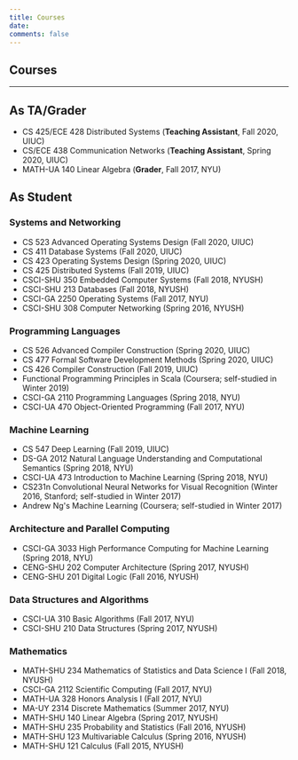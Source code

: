 ```yaml
---
title: Courses
date:
comments: false
---
```


## **Courses**

***

## As TA/Grader

* CS 425/ECE 428 Distributed Systems (**Teaching Assistant**, Fall 2020, UIUC)
* CS/ECE 438 Communication Networks (**Teaching Assistant**, Spring 2020, UIUC)
* MATH-UA 140 Linear Algebra (**Grader**, Fall 2017, NYU)

## As Student

### Systems and Networking

* CS 523 Advanced Operating Systems Design (Fall 2020, UIUC)
* CS 411 Database Systems (Fall 2020, UIUC)
* CS 423 Operating Systems Design (Spring 2020, UIUC)
* CS 425 Distributed Systems (Fall 2019, UIUC)
* CSCI-SHU 350 Embedded Computer Systems (Fall 2018, NYUSH)
* CSCI-SHU 213 Databases (Fall 2018, NYUSH)
* CSCI-GA 2250 Operating Systems (Fall 2017, NYU)
* CSCI-SHU 308 Computer Networking (Spring 2016, NYUSH)

### Programming Languages

* CS 526 Advanced Compiler Construction (Spring 2020, UIUC)
* CS 477 Formal Software Development Methods (Spring 2020, UIUC)
* CS 426 Compiler Construction (Fall 2019, UIUC)
* Functional Programming Principles in Scala (Coursera; self-studied in Winter 2019)
* CSCI-GA 2110 Programming Languages (Spring 2018, NYU)
* CSCI-UA 470 Object-Oriented Programming (Fall 2017, NYU)

### Machine Learning

* CS 547 Deep Learning (Fall 2019, UIUC)
* DS-GA 2012 Natural Language Understanding and Computational Semantics (Spring 2018, NYU)
* CSCI-UA 473 Introduction to Machine Learning (Spring 2018, NYU)
* CS231n Convolutional Neural Networks for Visual Recognition (Winter 2016, Stanford; self-studied in Winter 2017)
* Andrew Ng's Machine Learning (Coursera; self-studied in Winter 2017)

### Architecture and Parallel Computing

* CSCI-GA 3033 High Performance Computing for Machine Learning (Spring 2018, NYU)
* CENG-SHU 202 Computer Architecture (Spring 2017, NYUSH)
* CENG-SHU 201 Digital Logic (Fall 2016, NYUSH)

### Data Structures and Algorithms

* CSCI-UA 310 Basic Algorithms (Fall 2017, NYU)
* CSCI-SHU 210 Data Structures (Spring 2017, NYUSH)

### Mathematics

* MATH-SHU 234 Mathematics of Statistics and Data Science I (Fall 2018, NYUSH)
* CSCI-GA 2112 Scientific Computing (Fall 2017, NYU)
* MATH-UA 328 Honors Analysis I (Fall 2017, NYU)
* MA-UY 2314 Discrete Mathematics (Summer 2017, NYU)
* MATH-SHU 140 Linear Algebra (Spring 2017, NYUSH)
* MATH-SHU 235 Probability and Statistics (Fall 2016, NYUSH)
* MATH-SHU 123 Multivariable Calculus (Spring 2016, NYUSH)
* MATH-SHU 121 Calculus (Fall 2015, NYUSH)
